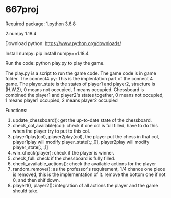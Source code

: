 # 667proj
Required package: 
1.python 3.6.8

2.numpy 1.18.4

Download python:
https://www.python.org/downloads/


Install numpy:
pip install numpy==1.18.4

Run the code: 
python play.py to play the game.

The play.py is a script to run the game code. The game code is in game folder.
The connect4.py:
This is the implentation part of the connect 4 game. 
The player_state is the states of player1 and player2, structure is (H,W,2), 0 means not occupied, 1 means occupied.
Chessboard is combined the player1 and player2's states together, 0 means not occupied, 1 means player1 occupied, 2 means player2 occupied

Functions:
1. update_chessboard(): get the up-to-date state of the chessboard.
2. check_col_available(col): check if one col is full filled, have to do this when the player try to put to this col.
3. player1play(col), player2play(col), the player put the chess in that col, player1play will modify player_state[:,:,0], player2play will modify player_state[:,:,1]
4. win_check(player): check if the player is winner.
5. check_full: check if the chessboard is fully filled.
6. check_available_actions(): check the available actions for the player
7. random_remove(): as the professor's requirement, 1/4 chance one piece is removed, this is the implementation of it. remove the bottom one if not 0, and then shif down.
6. player1(), player2(): integration of all actions the player and the game should take.
